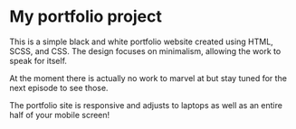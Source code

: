 # My portfolio project


This is a simple black and white portfolio website created using HTML, SCSS, and CSS. The design focuses on minimalism, allowing the work to speak for itself.

At the moment there is actually no work to marvel at but stay tuned for the next episode to see those.

The portfolio site is responsive and adjusts to laptops as well as an entire half of your mobile screen! 

